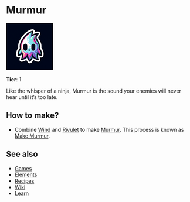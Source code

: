# Murmur

![](../images/item.murmur.png)

**Tier**: 1

Like the whisper of a ninja, Murmur is the sound your enemies will never hear until it’s too late.

## How to make?

* Combine [Wind](/wiki/elements/wind) and [Rivulet](/wiki/elements/rivulet) to make [Murmur](/wiki/elements/murmur). This process is known as [Make Murmur](/wiki/recipes/make-murmur).

## See also

* [Games](/wiki/games)
* [Elements](/wiki/elements)
* [Recipes](/wiki/recipes)
* [Wiki](/wiki/index)
* [Learn](/learn/index)